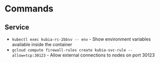 # Commands

## Service
* `kubectl exec kubia-rc-2bbsv -- env` - Show environment variables available inside the container 
* `gcloud compute firewall-rules create kubia-svc-rule --allow=tcp:30123` - Allow external connections to nodes on port 30123